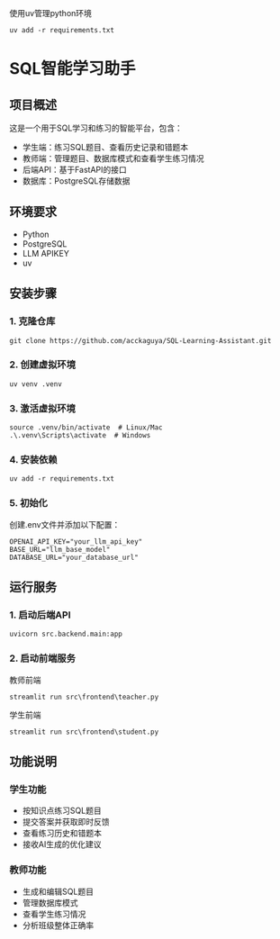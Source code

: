 使用uv管理python环境
```
uv add -r requirements.txt
```
# SQL智能学习助手

## 项目概述
这是一个用于SQL学习和练习的智能平台，包含：
- 学生端：练习SQL题目、查看历史记录和错题本
- 教师端：管理题目、数据库模式和查看学生练习情况
- 后端API：基于FastAPI的接口
- 数据库：PostgreSQL存储数据

## 环境要求
- Python 
- PostgreSQL 
- LLM APIKEY
- uv

## 安装步骤

### 1. 克隆仓库
```
git clone https://github.com/acckaguya/SQL-Learning-Assistant.git
```

### 2. 创建虚拟环境
```
uv venv .venv
```

### 3. 激活虚拟环境
```
source .venv/bin/activate  # Linux/Mac
.\.venv\Scripts\activate  # Windows
```

### 4. 安装依赖
```
uv add -r requirements.txt
```

### 5. 初始化
创建.env文件并添加以下配置：
```
OPENAI_API_KEY="your_llm_api_key"
BASE_URL="llm_base_model"
DATABASE_URL="your_database_url"
```

## 运行服务

### 1. 启动后端API
```
uvicorn src.backend.main:app
```

### 2. 启动前端服务

教师前端
```commandline
streamlit run src\frontend\teacher.py
```
学生前端
```
streamlit run src\frontend\student.py
```

## 功能说明
### 学生功能
- 按知识点练习SQL题目
- 提交答案并获取即时反馈
- 查看练习历史和错题本
- 接收AI生成的优化建议
### 教师功能
- 生成和编辑SQL题目
- 管理数据库模式
- 查看学生练习情况
- 分析班级整体正确率
